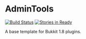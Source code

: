 
# AdminTools

[![Build Status](https://travis-ci.org/SpaceHex/AdminTools.svg?branch=master)](https://travis-ci.org/SpaceHex/AdminTools) [![Stories in Ready](https://badge.waffle.io/SpaceHex/AdminTools.png?label=ready&title=Ready)](https://waffle.io/SpaceHex/AdminTools)

A base template for Bukkit 1.8 plugins.
